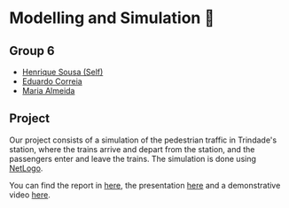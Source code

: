 # Modelling and Simulation 🚉

## Group 6

- [Henrique Sousa (Self)](https://github.com/henriquecscode)
- [Eduardo Correia](https://github.com/Educorreia932)
- [Maria Almeida](https://github.com/chicalmeida)

## Project

Our project consists of a simulation of the pedestrian traffic in Trindade's station, where the trains arrive and depart from the station, and the passengers enter and leave the trains. The simulation is done using [NetLogo](https://simpy.readthedocs.io/en/latest/).

You can find the report in [here](docs/Report), the presentation [here](docs/Presentation) and a demonstrative video [here](docs/demo.mp4).
